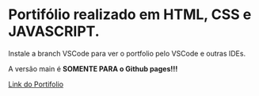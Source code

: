 # Portifólio realizado em HTML, CSS e JAVASCRIPT. 

Instale a branch VSCode para ver o portfolio pelo VSCode e outras IDEs. 

A versão main é **SOMENTE PARA o Github pages!!!**

<a href="https://saaanzio.github.io/portfolio/">Link do Portifolio</a>
